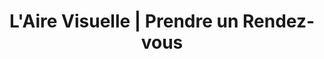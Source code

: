 ---
title: "L'Aire Visuelle | Prendre un Rendez-vous"
slug: rendez-vous-optometriste
identifiant: rendez-vous-optometriste
titre: "Prenez rendez-vous avec un(e) de nos optométristes"
description: "Une équipe d'experts prêts à vous aider. Prenez rendez-vous aujourd'hui."
layout: rendez-vous
image: /img/optometrie-banniere.jpg
header:
  transparent: false
  dark: false
noindex: true
od: true
ood: false
---